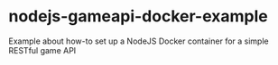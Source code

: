 # nodejs-gameapi-docker-example
Example about how-to set up a NodeJS Docker container for a simple RESTful game API 
